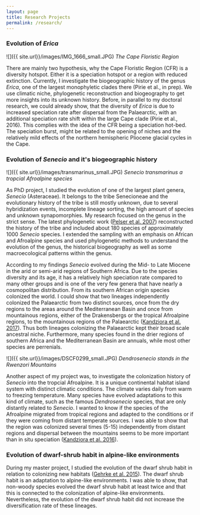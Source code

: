 ```yaml
---
layout: page
title: Research Projects
permalink: /research/
---
```


### Evolution of *Erica*

![]({{ site.url}}/images/IMG_1666_small.JPG)
*The Cape Floristic Region*

There are mainly two hypothesis, why the Cape Floristic Region (CFR) is a diversity hotspot. Either it is a speciation hotspot or a region with reduced extinction.  Currently, I investigate the biogeographic history of the genus *Erica*, one of the largest monophyletic clades there (Pirie et al., in prep). We use climatic niche, phylogenetic reconstruction and biogeography to get more insights into its unknown history. Before, in parallel to my doctoral research, we could already show, that the diversity of *Erica* is due to increased speciation rate after dispersal from the Palaearctic, with an additional speciation rate shift within the large Cape clade (Pirie et al., 2016). This complies with the idea of the CFR being a speciation hot-bed. The speciation burst, might be related to the opening of niches and the relatively mild effects of the northern hemispheric Pliocene glacial cycles in the Cape. 

### Evolution of *Senecio* and it's biogeographic history


![]({{ site.url}}/images/transmarinus_small.JPG)
*Senecio transmarinus a tropcial Afroalpine species*

As PhD project, I studied the evolution of one of the largest plant genera, *Senecio* (Asteraceae). It belongs to the tribe Senecioneae and the evolutionary history of the tribe is still mostly unknown, due to several hybridization events, incomplete lineage sorting, the high amount of species and unknown synapomorphies. My research focused on the genus in the strict sense. The latest phylogenetic work ([Pelser et al. 2007](https://www.jstor.org/stable/25065905?seq=1#page_scan_tab_contents)) reconstructed the history of the tribe and included about 180 species of approximately 1000 *Senecio* species. I extended the sampling with an emphasis on African and Afroalpine species and used phylogenetic methods to understand the evolution of the genus, the historical biogeography as well as some macroecological patterns within the genus.

According to my findings *Senecio* evolved during the Mid- to Late Miocene in the arid or semi-arid regions of Southern Africa. Due to the species diversity and its age, it has a relatively high speciation rate compared to many other groups and is one of the very few genera that have nearly a cosmopolitan distribution. 
From its southern African origin species colonized the world. I could show that two lineages independently colonized the Palaearctic from two distinct sources, once from the dry regions to the areas around the Mediterranean Basin and once from mountainous regions, either of the Drakensbergs or the tropical Afroalpine regions, to the mountainous regions of the Palaearctic ([Kandziora et al. 2017](http://onlinelibrary.wiley.com/doi/10.1111/jbi.12837/abstract)). Thus both lineages colonizing the Palaearctic kept their broad scale ancestral niche. Furthermore, many species found in the drier regions of southern Africa and the Mediterranean Basin are annuals, while most other species are perrenials.

![]({{ site.url}}/images/DSCF0299_small.JPG)
*Dendrosenecio stands in the Rwenzori Mountains*

Another aspect of my project was, to investigate the colonization history of *Senecio* into the tropcial Afroalpine. It is a unique continental habitat island system with distinct climatic conditions. The climate varies daily from warm to freezing temperature. Many species have evolved adaptations to this kind of climate, such as the famous *Dendrosenecio* species, that are only distantly related to *Senecio*. I wanted to know if the species of the Afroalpine migrated from tropical regions and adapted to the conditions or if they were coming from distant temperate sources. I was able to show that the region was colonized several times (5-15) independently from distant regions and dispersal between the mountains seems to be more important than in situ speciation ([Kandziora et al. 2016](http://onlinelibrary.wiley.com/doi/10.3732/ajb.1600210/full)). 

### Evolution of dwarf-shrub habit in alpine-like environments

During my master project, I studied the evolution of the dwarf shrub habit in relation to colonizing new habitats ([Gehrke et al. 2015](https://academic.oup.com/aob/article/117/1/121/2195968)). The dwarf shrub habit is an adaptation to alpine-like environments. I was able to show, that non-woody species evolved the dwarf shrub habit at least twice and that this is connected to the colonization of alpine-like environments. Nevertheless, the evolution of the dwarf shrub habit did not increase the diversification rate of these lineages. 

